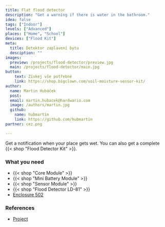 ```yaml
---
title: Flat flood detector
description: "Get a warning if there is water in the bathroom."
idea: false
tags: ["Indoor"]
levels: ["Advanced"]
places: ["Home", "School"]
devices: ["Flood Kit"]
meta:
  title: Detektor zaplavení bytu
  desciption: ""
images:
  preview: /projects/flood-detector/preview.jpg
  main: /projects/flood-detector/main.jpg
button:
    text: Získej vše potřebné
    link: https://shop.bigclown.com/soil-moisture-sensor-kit/
author:
  name: Martin Hubáček
  post:
  email: martin.hubacek@hardwario.com
  image: /authors/martin.jpg
  github:
    name: hubmartin
    link: https://github.com/hubmartin
partner: cez.png

---
```


Get a notification when your place gets wet. You can also get a complete {{< shop "Flood Detector Kit" >}}.

### What you need

* {{< shop "Core Module" >}}
* {{< shop "Mini Battery Module" >}}
* {{< shop "Sensor Module" >}}
* {{< shop "Flood Detector LD-81" >}}
* [Enclosure 502](https://shop.bigclown.com/3d-printed-enclosure-502/)

### References

* [Project](https://www.bigclown.com/doc/projects/radio-flood-detector/)
